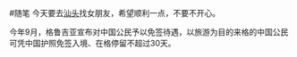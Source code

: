 #随笔
今天要去[汕头](https://zh.wikipedia.org/zh-cn/%E6%B1%95%E5%A4%B4%E5%B8%82)找女朋友，希望顺利一点，不要不开心。

今年9月，格鲁吉亚宣布对中国公民予以免签待遇，以旅游为目的来格的中国公民可凭中国护照免签入境、在格停留不超过30天。